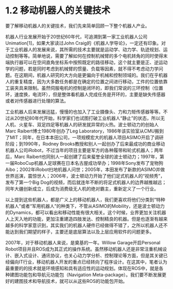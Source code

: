 # 1.2 移动机器人的关键技术

要了解移动机器人的关键技术，我们先来简单回顾一下整个机器人产业。

机器人行业发展开始于20世纪60年代，可追溯到第一家工业机器人公司Unimation\[1]，如果大家读过John Craig的《机器人学导论》，一定还有印象。对于工业机器人的发展来说，其所需的技术主要就是运动学、动力学、轨迹规划、运动控制等等。简单地说，需要了解如何在控制机械臂的多个电机转角的同时使得末端执行器可以在空间直角坐标系中按照既定的路径移动，这个就主要是正、逆运动学的问题，若是同时考虑到机械臂的惯量、负载等因素，就不得不考虑动力学问题。在这期间，机器人研究的大方向是更偏向于机械和控制领域的。我们在乎机器人的重复精度，因为大多数任务都是在确定的位置之间进行移动，工件的位置依靠工装夹具来限制。虽然伺服电机的控制是闭环的，即我们常说的三环控制（位置环，速度换，电流环），但是整体看机器人完成任务是开环的，主要是缺失传感器或者对传感器进行处理的算法。

工业机器人后来发展迅猛，慢慢的也加入了工业摄像头、力和力矩传感器等等。不过从20世纪80年代开始，科学家们也试图打破工业机器人“静止”的状态，所以无人机、火星车、双足四足等机器人的研发就异常的火热。波士顿动力的创始人Marc Raibert博士1980年创办了Leg Laboratory，1986年该实验室从CMU搬到了MIT；同年，在日本本田公司，一项规模宏大的机器人项目ASIMO开启了调研阶段；到1990年，Rodney Brooks教授和别人一起创办了后来最成功的商业移动机器人公司iRobot，不过当年的项目主要是军方的各种履带和轮式机器人；两年后，Marc Raibert也同别人一起创建了后来蜚誉全球的波士顿动力；1997年，第一届RoboCup机器人足球赛在日本名古屋成功举办；1998年Sony发布了宠物狗Aibo；2002年iRobot扫地机器人问世；2005年，本田发布了新款的ASIMO并做世界巡演，震惊世人；2006年，波士顿动力开始了他们足式机器人的“视频秀”，发布了第一个Big Dog的视频，而后就连年不断的将足式机器人的边界越推越远；同年大疆创新成立，后成为消费级无人机的绝对霸主，重新定义了一个行业。

以上提到这些机器人，都是广义上的移动机器人，我们更喜欢将他们分类到“特种机器人”或者“军用机器人”的种类下，不管从ASIMO的Mobility，还是波士顿动力的Dynamics，都可以看出和移动性能有很大相关。这个时候，业界更加关注机器人上天入地的功能，更加注重建造四肢发达、控制精良的机器。但是也逐渐有越来越多的科学家意识到，其实我们的机器人硬件已经做得不错了，之所以机器人还不能达到我们期望的样子，主要还是底层算法以及上层应用软件的问题更多。

2007年，对于移动机器人来说，是奠基的一年。Willow Garage开启Personal Robot项目并且ROS成为其正式的操作系统。虽然移动机器人还是非常注重机械设计、嵌入式设计、通讯协议，也关心动力学分析、控制理论等方面，但是其关键已经偏向IT行业，移动机器人开发的重点已经转向了程序设计。在这其中，笔者认为最重要的的技术就是环境感知和具有适应性的运动规划。体现在ROS中，就是各种建图功能包和导航元功能包（Navigation Meta-package）。我们要不断发展更好的建图技术和导航技术，就可以从这些ROS的功能包开始。
